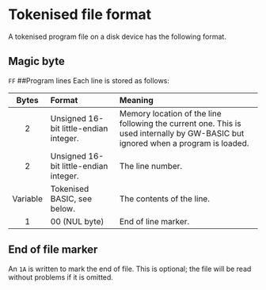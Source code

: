 # Tokenised file format

A tokenised program file on a disk device has the following format.

## Magic byte
`FF`
##Program lines
Each line is stored as follows:

| Bytes | Format | Meaning |
|:-----:|:-------|:--------|
| 2	       | Unsigned 16-bit little-endian integer.	| Memory location of the line following the current one. This is used internally by GW-BASIC but ignored when a program is loaded.|
| 2	       | Unsigned 16-bit little-endian integer. | The line number.|
| Variable | Tokenised BASIC, see below. | The contents of the line.|
| 1	       | 00 (NUL byte) | End of line marker.|

## End of file marker
An `1A` is written to mark the end of file. This is optional; the file will be read without problems if it is omitted.